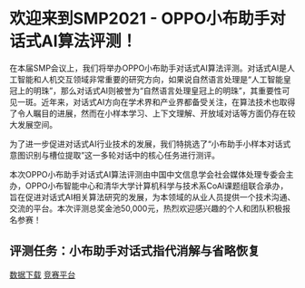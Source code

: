 # 欢迎来到SMP2021 - OPPO小布助手对话式AI算法评测！

在本届SMP会议上，我们将举办OPPO小布助手对话式AI算法评测。对话式AI是人工智能和人机交互领域非常重要的研究方向，如果说自然语言处理是“人工智能皇冠上的明珠”，那么对话式AI则被誉为“自然语言处理皇冠上的明珠”，其重要性可见一斑。近年来，对话式AI方向在学术界和产业界都备受关注，在算法技术也取得了令人瞩目的进展，然而在小样本学习、上下文理解、开放域对话等方面仍存在较大发展空间。

为了进一步促进对话式AI行业技术的发展，我们特挑选了“小布助手小样本对话式意图识别与槽位提取”这一多轮对话中的核心任务进行测评。

本次OPPO小布助手对话式AI算法评测由中国中文信息学会社会媒体处理专委会主办，OPPO小布智能中心和清华大学计算机科学与技术系CoAI课题组联合承办，旨在促进对话式AI相关算法研究的发展，为本领域的从业人员提供一个技术沟通、交流的平台。本次评测总奖金池50,000元，热烈欢迎感兴趣的个人和团队积极报名参赛！

## 评测任务：小布助手对话式指代消解与省略恢复
[数据下载](https://github.com/xiaobu-coai/smp-2021-coai/tree/main/track_02)
[竞赛平台](https://www.biendata.xyz/competition/xiaobu/)
